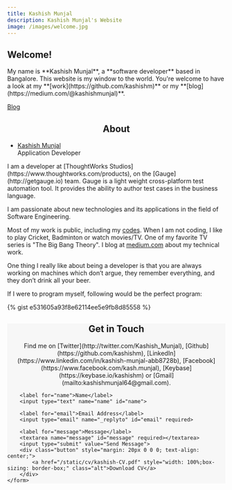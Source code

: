 ```yaml
---
title: Kashish Munjal
description: Kashish Munjal's Website
image: /images/welcome.jpg
---
```

<section class="hero" style="background-image: url({% include relative-src.html src=page.image %})">
	<div class="inner-hero text-container">
		<div class="hero-text-container">
			<h1 class="editable">Welcome!</h1>
<p class="subtext editable">
<div markdown="1">
My name is **Kashish Munjal**, a **software developer** based in Bangalore.
This website is my window to the world. You're welcome to have a look at my **[work](https://github.com/kashishm)** or my **[blog](https://medium.com/@kashishmunjal)**.
</div>
</p>
<div class="cta button alt"><a href="https://medium.com/@kashishmunjal" target="_blank">Blog</a></div>
</div>
</div>
</section>

<div class="content">
<section class="pad" id="about" style="padding-bottom: 0px;">
	<div class="container">
	<div style="text-align: center;">
		<h2>About</h2>
	</div>
	<ul class="staff">
		<li style="padding: 0px;">
			<div class="square-image" style="background-image: url(/images/kashish.jpg)"></div>
			<div class="name"><a target="_blank" href="https://github.com/kashishm">Kashish Munjal</a></div>
			<div class="position">Application Developer</div>
		</li>
	</ul>
		<div  markdown="1">
I am a developer at [ThoughtWorks Studios](https://www.thoughtworks.com/products), on the [Gauge](http://getgauge.io) team. Gauge is a light weight cross-platform test automation tool. It provides the ability to author test cases in the business language.

I am passionate about new technologies and its applications in the field of Software Engineering.

Most of my work is public, including my [codes](https://github.com/kashishm). When I am not coding, I like to play Cricket, Badminton or watch movies/TV. One of my favorite TV series is "The Big Bang Theory". I blog at [medium.com](https://medium.com/@kashishmunjal) about my technical work.

One thing I really like about being a developer is that you are always working on machines which don’t argue, they remember everything, and they don’t drink all your beer.

If I were to program myself, following would be the perfect program:

{% gist e531605a93f8e62114ee5e9fb8d85558 %}
</div>
</div>
</section>
<section class="pad" id="contact" style="background: #f7f7f7">
<div class="container contact-box">
<div style="text-align: center;">
	<h2>Get in Touch</h2>
<div markdown="1">
Find me on [Twitter](http://twitter.com/Kashish_Munjal), [Github](https://github.com/kashishm), [LinkedIn](https://www.linkedin.com/in/kashish-munjal-abb8728b), [Facebook](https://www.facebook.com/kash.munjal), [Keybase](https://keybase.io/kashishm) or [Gmail](mailto:kashishmunjal64@gmail.com).
</div>
</div>
	<form action="https://formspree.io/kashishm.feedback@gmail.com" method="POST" class="contact-form"  style="width: 100%;">
		<input type="hidden" name="_next" value="{{ site.baseurl }}/contact-success/" />
		
		<label for="name">Name</label>
		<input type="text" name="name" id="name">

		<label for="email">Email Address</label>
		<input type="email" name="_replyto" id="email" required>

		<label for="message">Message</label>
		<textarea name="message" id="message" required></textarea>
		<input type="submit" value="Send Message">
		<div class="button" style="margin: 20px 0 0 0; text-align: center;">
			<a href="/static/cv/kashish-CV.pdf" style="width: 100%;box-sizing: border-box;" class="alt">Download CV</a>
		</div>
	</form>
</div>
</section>
